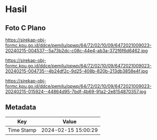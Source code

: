# Hasil

## Foto C Plano

https://sirekap-obj-formc.kpu.go.id/ddce/pemilu/ppwp/64/72/02/10/09/6472021009023-20240215-004537--5a73b2dc-c08c-44e4-ab3a-372f6f6d6462.jpg

https://sirekap-obj-formc.kpu.go.id/ddce/pemilu/ppwp/64/72/02/10/09/6472021009023-20240215-004735--4b24df2c-9d25-408b-820b-213db3858e4f.jpg

https://sirekap-obj-formc.kpu.go.id/ddce/pemilu/ppwp/64/72/02/10/09/6472021009023-20240215-015924--44864d95-7bdf-4b69-91a2-2e8154870357.jpg


## Metadata

| Key        | Value               |
| ---------- | ------------------- |
| Time Stamp | 2024-02-15 15:00:29 |



